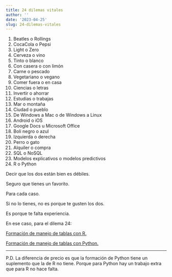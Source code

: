 ```yaml
---
title: 24 dilemas vitales
author: ''
date: '2023-04-25'
slug: 24-dilemas-vitales
---
```


1. Beatles o Rollings
2. CocaCola o Pepsi
3. Light o Zero
4. Cerveza o vino
5. Tinto o blanco
1. Con casera o con limón
1. Carne o pescado
1. Vegetariano o vegano
1. Comer fuera o en casa
1. Ciencias o letras
1. Invertir o ahorrar
1. Estudias o trabajas
1. Mar o montaña
1. Ciudad o pueblo
1. De Windows a Mac o de Windows a Linux
1. Android o iOS
1. Google Docs u Microsoft Office
1. Boli negro o azul
1. Izquierda o derecha
1. Perro o gato
1. Alquiler o compra
1. SQL o NoSQL
1. Modelos explicativos o modelos predictivos
1. R o Python


Decir que los dos están bien es débiles. 

Seguro que tienes un favorito. 

Para cada caso. 

Si no lo tienes, no es porque te gusten los dos. 

Es porque te falta experiencia. 

En ese caso, para el dilema 24: 

[Formación de manejo de tablas con R.](https://leonardohansa.com/de-excel-a-r/)

[Formación de manejo de tablas con Python.](https://leonardohansa.com/muerde-a-la-serpiente/)

***

P.D. La diferencia de precio es que la formación de Python tiene un suplemento que la de R no tiene. Porque para Python hay un trabajo extra que para R no hace falta.